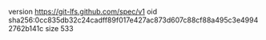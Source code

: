version https://git-lfs.github.com/spec/v1
oid sha256:0cc835db32c24cadff89f017e427ac873d607c88cf88a495c3e49942762b141c
size 533

